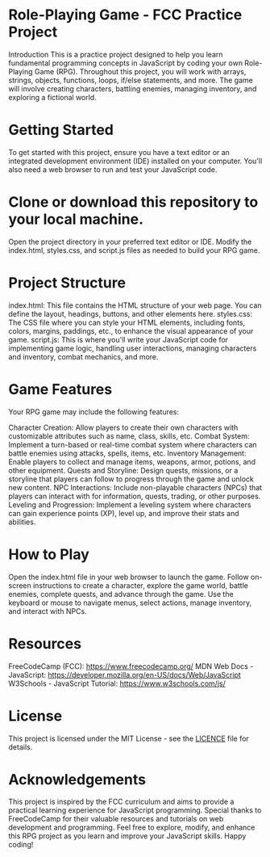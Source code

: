 # Role-Playing Game - FCC Practice Project
Introduction
This is a practice project designed to help you learn fundamental programming concepts in JavaScript by coding your own Role-Playing Game (RPG). Throughout this project, you will work with arrays, strings, objects, functions, loops, if/else statements, and more. The game will involve creating characters, battling enemies, managing inventory, and exploring a fictional world.

# Getting Started
To get started with this project, ensure you have a text editor or an integrated development environment (IDE) installed on your computer. You'll also need a web browser to run and test your JavaScript code.

# Clone or download this repository to your local machine.
Open the project directory in your preferred text editor or IDE.
Modify the index.html, styles.css, and script.js files as needed to build your RPG game.

# Project Structure
index.html: This file contains the HTML structure of your web page. You can define the layout, headings, buttons, and other elements here.
styles.css: The CSS file where you can style your HTML elements, including fonts, colors, margins, paddings, etc., to enhance the visual appearance of your game.
script.js: This is where you'll write your JavaScript code for implementing game logic, handling user interactions, managing characters and inventory, combat mechanics, and more.

# Game Features
Your RPG game may include the following features:

Character Creation: Allow players to create their own characters with customizable attributes such as name, class, skills, etc.
Combat System: Implement a turn-based or real-time combat system where characters can battle enemies using attacks, spells, items, etc.
Inventory Management: Enable players to collect and manage items, weapons, armor, potions, and other equipment.
Quests and Storyline: Design quests, missions, or a storyline that players can follow to progress through the game and unlock new content.
NPC Interactions: Include non-playable characters (NPCs) that players can interact with for information, quests, trading, or other purposes.
Leveling and Progression: Implement a leveling system where characters can gain experience points (XP), level up, and improve their stats and abilities.

# How to Play
Open the index.html file in your web browser to launch the game.
Follow on-screen instructions to create a character, explore the game world, battle enemies, complete quests, and advance through the game.
Use the keyboard or mouse to navigate menus, select actions, manage inventory, and interact with NPCs.

# Resources
FreeCodeCamp (FCC): https://www.freecodecamp.org/
MDN Web Docs - JavaScript: https://developer.mozilla.org/en-US/docs/Web/JavaScript
W3Schools - JavaScript Tutorial: https://www.w3schools.com/js/

# License
This project is licensed under the MIT License - see the [LICENCE](./LICENSE) file for details.

# Acknowledgements
This project is inspired by the FCC curriculum and aims to provide a practical learning experience for JavaScript programming.
Special thanks to FreeCodeCamp for their valuable resources and tutorials on web development and programming.
Feel free to explore, modify, and enhance this RPG project as you learn and improve your JavaScript skills. Happy coding!
